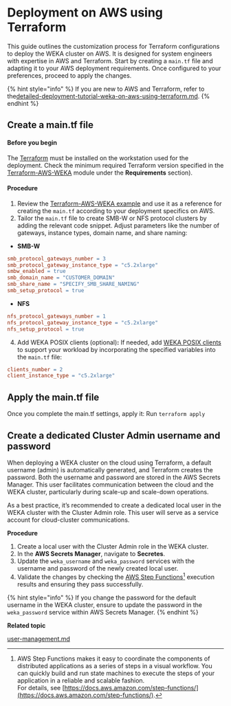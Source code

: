 # Deployment on AWS using Terraform

This guide outlines the customization process for Terraform configurations to deploy the WEKA cluster on AWS. It is designed for system engineers with expertise in AWS and Terraform. Start by creating a `main.tf` file and adapting it to your AWS deployment requirements. Once configured to your preferences, proceed to apply the changes.

{% hint style="info" %}
If you are new to AWS and Terraform, refer to the[detailed-deployment-tutorial-weka-on-aws-using-terraform.md](detailed-deployment-tutorial-weka-on-aws-using-terraform.md "mention").
{% endhint %}

## Create a main.tf file

#### Before you begin

The [Terraform](https://developer.hashicorp.com/terraform/tutorials/aws-get-started/install-cli) must be installed on the workstation used for the deployment. Check the minimum required Terraform version specified in the [Terraform-AWS-WEKA](https://registry.terraform.io/modules/weka/weka/aws/latest?tab=dependencies) module under the **Requirements** section).

#### Procedure

1. Review the [Terraform-AWS-WEKA example](https://registry.terraform.io/modules/weka/weka/aws/latest/examples/public\_network) and use it as a reference for creating the `main.tf` according to your deployment specifics on AWS.
2. Tailor the `main.tf` file to create SMB-W or NFS protocol clusters by adding the relevant code snippet. Adjust parameters like the number of gateways, instance types, domain name, and share naming:

* **SMB-W**

```makefile
smb_protocol_gateways_number = 3
smb_protocol_gateway_instance_type = "c5.2xlarge" 
smbw_enabled = true
smb_domain_name = "CUSTOMER_DOMAIN"
smb_share_name = "SPECIFY_SMB_SHARE_NAMING"
smb_setup_protocol = true
```

* **NFS**

```makefile
nfs_protocol_gateways_number = 1
nfs_protocol_gateway_instance_type = "c5.2xlarge"
nfs_setup_protocol = true
```

4. Add WEKA POSIX clients (optional)**:** If needed, add [WEKA POSIX clients](../../../overview/weka-client-and-mount-modes.md) to support your workload by incorporating the specified variables into the `main.tf` file:

```makefile
clients_number = 2
client_instance_type = "c5.2xlarge"
```

## Apply the main.tf file

Once you complete the main.tf settings, apply it: Run `terraform apply`

## **Create a dedicated** Cluster Admin username and password

When deploying a WEKA cluster on the cloud using Terraform, a default username (admin) is automatically generated, and Terraform creates the password. Both the username and password are stored in the AWS Secrets Manager. This user facilitates communication between the cloud and the WEKA cluster, particularly during scale-up and scale-down operations.

As a best practice, it’s recommended to create a dedicated local user in the WEKA cluster with the Cluster Admin role. This user will serve as a service account for cloud-cluster communications.

**Procedure**

1. Create a local user with the Cluster Admin role in the WEKA cluster.
2. In the **AWS Secrets Manager**, navigate to **Secretes**.
3. Update the `weka_username` and `weka_password` services with the username and password of the newly created local user.
4. Validate the changes by checking the [AWS Step Functions](#user-content-fn-1)[^1] execution results and ensuring they pass successfully.

{% hint style="info" %}
If you change the password for the default username in the WEKA cluster, ensure to update the password in the `weka_password` service within AWS Secrets Manager.
{% endhint %}

**Related topic**

[user-management.md](../../../usage/user-management/user-management.md "mention")

[^1]: AWS Step Functions makes it easy to coordinate the components of distributed applications as a series of steps in a visual workflow. You can quickly build and run state machines to execute the steps of your application in a reliable and scalable fashion.\
    For details, see [https://docs.aws.amazon.com/step-functions/](https://docs.aws.amazon.com/step-functions/).
